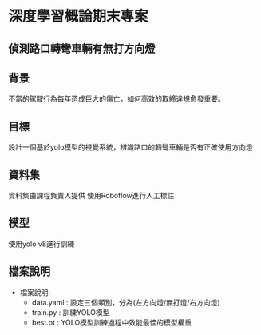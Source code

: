 # 深度學習概論期末專案
## 偵測路口轉彎車輛有無打方向燈

## 背景
不當的駕駛行為每年造成巨大的傷亡，如何高效的取締違規愈發重要。
## 目標
設計一個基於yolo模型的視覺系統，辨識路口的轉彎車輛是否有正確使用方向燈

## 資料集
資料集由課程負責人提供
使用Roboflow進行人工標註

## 模型
使用yolo v8進行訓練

## 檔案說明
* 檔案說明:
  * data.yaml : 設定三個類別，分為(左方向燈/無打燈/右方向燈)
  * train.py  : 訓練YOLO模型
  * best.pt   : YOLO模型訓練過程中效能最佳的模型權重




